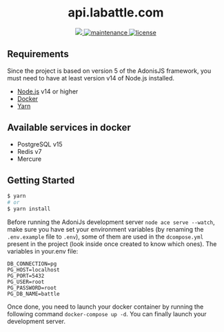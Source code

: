 <p align="center"><h1 align="center">
  api.labattle.com
</h1>

<p align="center">
    <a href="https://github.com/La-Battle/api.labattle.com">
        <img src="https://img.shields.io/badge/dynamic/json.svg?url=https://raw.githubusercontent.com/La-Battle/api.labattle.com/main/package.json&query=$.version&label=Version">
    </a>
    <a href="https://github.com/La-Battle/api.labattle.com">
        <img src="https://img.shields.io/badge/Maintained%3F-yes-green.svg" alt="maintenance">
    </a>
    <a href="https://github.com/La-Battle/api.labattle.com">
        <img src="https://img.shields.io/github/license/mashape/apistatus.svg" alt="license">
    </a>
    
</p>

## Requirements

Since the project is based on version 5 of the AdonisJS framework, you must need to have at least version v14 of Node.js installed.

- [Node.js](https://nodejs.org/en/) v14 or higher
- [Docker](https://www.docker.com/)
- [Yarn](https://yarnpkg.com/)

## Available services in docker

- PostgreSQL v15
- Redis v7
- Mercure

## Getting Started

```bash
$ yarn
# or
$ yarn install
```

Before running the AdoniJs development server `node ace serve --watch`, make sure you have set your environment variables (by renaming the `.env.example` file to `.env`), some of them are used in the `dcompose.yml` present in the project (look inside once created to know which ones).
The variables in your.env file:

```
DB_CONNECTION=pg
PG_HOST=localhost
PG_PORT=5432
PG_USER=root
PG_PASSWORD=root
PG_DB_NAME=battle
```

Once done, you need to launch your docker container by running the following command `docker-compose up -d`.
You can finally launch your development server.
